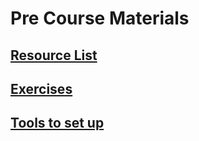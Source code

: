 # Pre Course Materials

## [Resource List](https://github.com/foundersandcoders/pre-course-materials/resources.md)
## [Exercises](https://github.com/foundersandcoders/pre-course-materials/exercises.md)
## [Tools to set up](https://github.com/foundersandcoders/pre-course-materials/tools.md)
